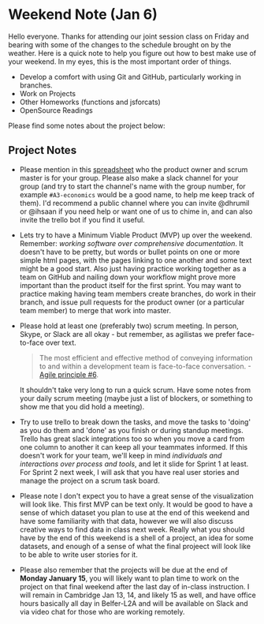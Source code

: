 # Weekend Note (Jan 6)

Hello everyone. Thanks for attending our joint session class on Friday and bearing with some of the changes to the schedule brought on by the weather. Here is a quick note to help you figure out how to best make use of your weekend. In my eyes, this is the most important order of things.

* Develop a comfort with using Git and GitHub, particularly working in branches.
* Work on Projects
* Other Homeworks (functions and jsforcats)
* OpenSource Readings

Please find some notes about the project below: 

## Project Notes
* Please mention in this [spreadsheet](https://docs.google.com/spreadsheets/d/1mhHe1kaKyYTPdP8s4WjLGMRmQ-Z050Erk3cZKlGQFrE/edit#gid=595204673) who the product owner and scrum master is for your group. Please also make a slack channel for your group (and try to start the channel's name with the group number, for example `#A3-economics` would be a good name, to help me keep track of them). I'd recommend a public channel where you can invite @dhrumil or @ihsaan if you need help or want one of us to chime in, and can also invite the trello bot if you find it useful.
* Lets try to have a Minimum Viable Product (MVP) up over the weekend. Remember: *working software over comprehensive documentation*. It doesn't have to be pretty, but words or bullet points on one or more simple html pages, with the pages linking to one another and some text might be a good start. Also just having practice working together as a team on GitHub and nailing down your workflow might prove more important than the product itself for the first sprint. You may want to practice making having team members create branches, do work in their branch, and issue pull requests for the product owner (or a particular team member) to merge that work into master.
* Please hold at least one (preferably two) scrum meeting. In person, Skype, or Slack are all okay - but remember, as agilistas we prefer face-to-face over text.

	> The most efficient and effective method of conveying information to and within a development team is face-to-face conversation. -[Agile principle #6](https://www.agilealliance.org/agile101/12-principles-behind-the-agile-manifesto/). 
	
	It shouldn't take very long to run a quick scrum. Have some notes from your daily scrum meeting (maybe just a list of blockers, or something to show me that you did hold a meeting). 
* Try to use trello to break down the tasks, and move the tasks to 'doing' as you do them and 'done' as you finish or during standup meetings. Trello has great slack integrations too so when you move a card from one column to another it can keep all your teammates informed. If this doesn't work for your team, we'll keep in mind *individuals and interactions over process and tools*, and let it slide for Sprint 1 at least. For Sprint 2 next week, I will ask that you have real user stories and manage the project on a scrum task board.
* Please note I don't expect you to have a great sense of the visualization will look like. This first MVP can be text only. It would be good to have a sense of which dataset you plan to use at the end of this weekend and have some familiarity with that data, however we will also discuss creative ways to find data in class next week. Really what you should have by the end of this weekend is a shell of a project, an idea for some datasets, and enough of a sense of what the final projeect will look like to be able to write user stories for it.
* Please also remember that the projects will be due at the end of **Monday January 15**, you will likely want to plan time to work on the project on that final weekend after the last day of in-class instruction. I will remain in Cambridge Jan 13, 14, and likely 15 as well, and have office hours basically all day in Belfer-L2A and will be available on Slack and via video chat for those who are working remotely.
